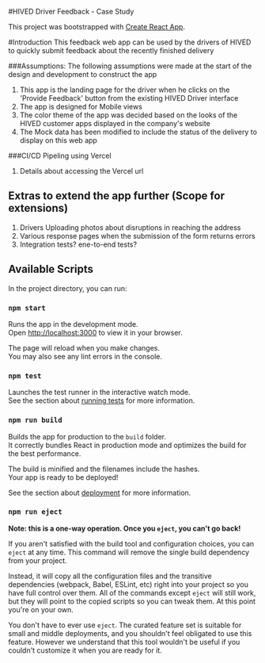 #HIVED Driver Feedback - Case Study

This project was bootstrapped with [Create React App](https://github.com/facebook/create-react-app).


#Introduction
This feedback web app can be used by the drivers of HIVED to quickly submit feedback about the recently finished delivery


###Assumptions:
The following assumptions were made at the start of the design and development to construct the app

1) This app is the landing page for the driver when he clicks on the 'Provide Feedback' button from the existing HIVED Driver interface  
2) The app is designed for Mobile views
3) The color theme of the app was decided based on the looks of the HIVED customer apps displayed in the company's website
4) The Mock data has been modified to include the status of the delivery to display on this web app

###CI/CD Pipeling using Vercel
1) Details about accessing the Vercel url

## Extras to extend the app further (Scope for extensions)
1) Drivers Uploading photos about disruptions in reaching the address
2) Various response pages when the submission of the form returns errors
3) Integration tests? ene-to-end tests?


## Available Scripts

In the project directory, you can run:

### `npm start`

Runs the app in the development mode.\
Open [http://localhost:3000](http://localhost:3000) to view it in your browser.

The page will reload when you make changes.\
You may also see any lint errors in the console.

### `npm test`

Launches the test runner in the interactive watch mode.\
See the section about [running tests](https://facebook.github.io/create-react-app/docs/running-tests) for more information.

### `npm run build`

Builds the app for production to the `build` folder.\
It correctly bundles React in production mode and optimizes the build for the best performance.

The build is minified and the filenames include the hashes.\
Your app is ready to be deployed!

See the section about [deployment](https://facebook.github.io/create-react-app/docs/deployment) for more information.

### `npm run eject`

**Note: this is a one-way operation. Once you `eject`, you can't go back!**

If you aren't satisfied with the build tool and configuration choices, you can `eject` at any time. This command will remove the single build dependency from your project.

Instead, it will copy all the configuration files and the transitive dependencies (webpack, Babel, ESLint, etc) right into your project so you have full control over them. All of the commands except `eject` will still work, but they will point to the copied scripts so you can tweak them. At this point you're on your own.

You don't have to ever use `eject`. The curated feature set is suitable for small and middle deployments, and you shouldn't feel obligated to use this feature. However we understand that this tool wouldn't be useful if you couldn't customize it when you are ready for it.


   



